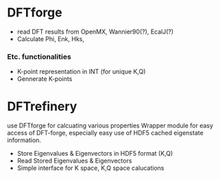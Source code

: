 # DFTforge
 * read DFT results from OpenMX, Wannier90(?), EcalJ(?)
 * Calculate Phi, Enk, Hks,

### Etc. functionalities
 * K-point representation in INT (for unique K,Q)
 * Gennerate K-points


# DFTrefinery
use DFTforge for calcuating various properties
Wrapper module for easy access of DFT-forge, especially easy use of HDF5 cached eigenstate information.

 * Store Eigenvalues & Eigenvectors in HDF5 format (K,Q)
 * Read Stored Eigenvalues & Eigenvectors
 * Simple interface for K space, K,Q space calucations
